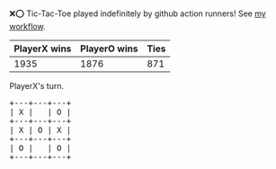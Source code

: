 :x::o: Tic-Tac-Toe played indefinitely by github action runners! See [my workflow](.github/workflows/play.yaml).

|PlayerX wins|PlayerO wins|Ties|
|-|-|-|
|1935|1876|871|

PlayerX's turn.

<pre>
+---+---+---+
| X |   | O |
+---+---+---+
| X | O | X |
+---+---+---+
| O |   | O |
+---+---+---+
</pre>